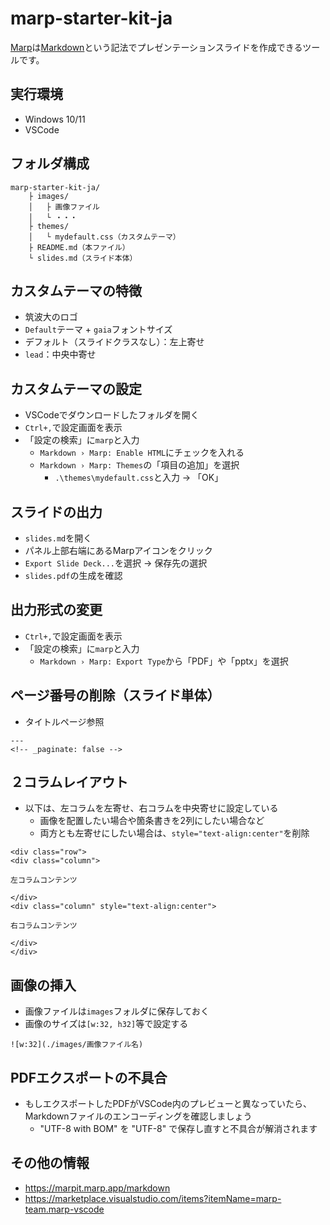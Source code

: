 # marp-starter-kit-ja

[Marp](https://marp.app/)は[Markdown](https://www.markdown.jp/syntax/)という記法でプレゼンテーションスライドを作成できるツールです。

## 実行環境

- Windows 10/11
- VSCode

## フォルダ構成

```
marp-starter-kit-ja/
    ├ images/
    │   ├ 画像ファイル
    │   └ ・・・    
    ├ themes/
    │   └ mydefault.css（カスタムテーマ）
    ├ README.md（本ファイル）
    └ slides.md（スライド本体）
```

## カスタムテーマの特徴

- 筑波大のロゴ
- `Default`テーマ + `gaia`フォントサイズ
- デフォルト（スライドクラスなし）：左上寄せ
- `lead`：中央中寄せ

## カスタムテーマの設定

- VSCodeでダウンロードしたフォルダを開く
- `Ctrl+,`で設定画面を表示
- 「設定の検索」に`marp`と入力
    -  `Markdown › Marp: Enable HTML`にチェックを入れる
    - `Markdown › Marp: Themes`の「項目の追加」を選択
        - `.\themes\mydefault.css`と入力 → 「OK」

## スライドの出力

- `slides.md`を開く
- パネル上部右端にあるMarpアイコンをクリック
- `Export Slide Deck...`を選択 → 保存先の選択
- `slides.pdf`の生成を確認

## 出力形式の変更

- `Ctrl+,`で設定画面を表示
- 「設定の検索」に`marp`と入力
    - `Markdown › Marp: Export Type`から「PDF」や「pptx」を選択

## ページ番号の削除（スライド単体）
- タイトルページ参照
```
---
<!-- _paginate: false -->
```

## ２コラムレイアウト
- 以下は、左コラムを左寄せ、右コラムを中央寄せに設定している
  - 画像を配置したい場合や箇条書きを2列にしたい場合など
  - 両方とも左寄せにしたい場合は、`style="text-align:center"`を削除
```
<div class="row">
<div class="column">

左コラムコンテンツ

</div>
<div class="column" style="text-align:center">

右コラムコンテンツ

</div>
</div>
```

## 画像の挿入

- 画像ファイルは`images`フォルダに保存しておく
- 画像のサイズは`[w:32, h32]`等で設定する

```
![w:32](./images/画像ファイル名)
```


## PDFエクスポートの不具合

- もしエクスポートしたPDFがVSCode内のプレビューと異なっていたら、Markdownファイルのエンコーディングを確認しましょう
    - "UTF-8 with BOM" を "UTF-8" で保存し直すと不具合が解消されます

## その他の情報

- https://marpit.marp.app/markdown
- https://marketplace.visualstudio.com/items?itemName=marp-team.marp-vscode

